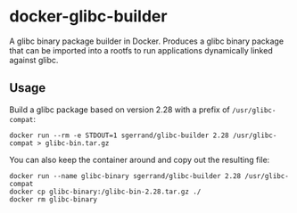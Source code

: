 # docker-glibc-builder

A glibc binary package builder in Docker. Produces a glibc binary package that can be imported into a rootfs to run applications dynamically linked against glibc.

## Usage

Build a glibc package based on version 2.28 with a prefix of `/usr/glibc-compat`:

```
docker run --rm -e STDOUT=1 sgerrand/glibc-builder 2.28 /usr/glibc-compat > glibc-bin.tar.gz
```

You can also keep the container around and copy out the resulting file:

```
docker run --name glibc-binary sgerrand/glibc-builder 2.28 /usr/glibc-compat
docker cp glibc-binary:/glibc-bin-2.28.tar.gz ./
docker rm glibc-binary
```
